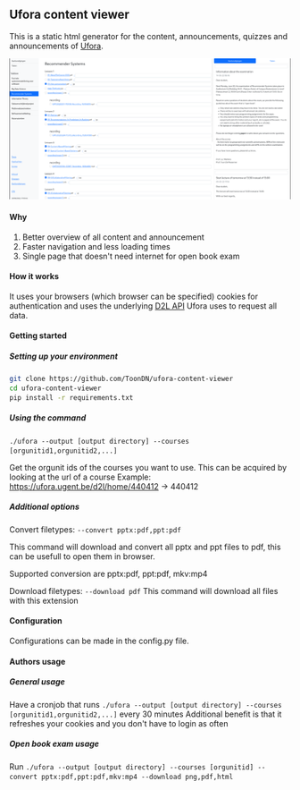 ## Ufora content viewer
This is a static html generator for the content, announcements, quizzes and announcements of [Ufora](https://ufora.ugent.be).

<img src="assets/preview.png" alt="drawing" width="700"/>

#### Why
1. Better overview of all content and announcement
2. Faster navigation and less loading times
3. Single page that doesn't need internet for open book exam

#### How it works
It uses your browsers (which browser can be specified) cookies for authentication and uses the underlying [D2L API](https://docs.valence.desire2learn.com/reference.html) Ufora uses to request all data.

#### Getting started
##### Setting up your environment
``` bash
git clone https://github.com/ToonDN/ufora-content-viewer
cd ufora-content-viewer
pip install -r requirements.txt
```

##### Using the command
`./ufora --output [output directory] --courses [orgunitid1,orgunitid2,...]`

Get the orgunit ids of the courses you want to use. This can be acquired by looking at the url of a course
Example: https://ufora.ugent.be/d2l/home/440412 -> 440412

##### Additional options
Convert filetypes:
`--convert pptx:pdf,ppt:pdf`

This command will download and convert all pptx and ppt files to pdf, this can be usefull to open them in browser.

Supported conversion are pptx:pdf, ppt:pdf, mkv:mp4

Download filetypes:
`--download pdf`
This command will download all files with this extension

#### Configuration
Configurations can be made in the config.py file.

#### Authors usage
##### General usage
Have a cronjob that runs `./ufora --output [output directory] --courses [orgunitid1,orgunitid2,...]` every 30 minutes
Additional benefit is that it refreshes your cookies and you don't have to login as often

##### Open book exam usage
Run `./ufora --output [output directory] --courses [orgunitid] --convert pptx:pdf,ppt:pdf,mkv:mp4 --download png,pdf,html`




